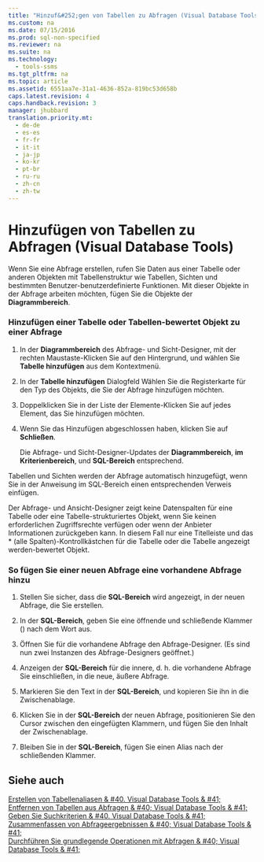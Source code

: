 ```yaml
---
title: "Hinzuf&#252;gen von Tabellen zu Abfragen (Visual Database Tools)"
ms.custom: na
ms.date: 07/15/2016
ms.prod: sql-non-specified
ms.reviewer: na
ms.suite: na
ms.technology: 
  - tools-ssms
ms.tgt_pltfrm: na
ms.topic: article
ms.assetid: 6551aa7e-31a1-4636-852a-819bc53d658b
caps.latest.revision: 4
caps.handback.revision: 3
manager: jhubbard
translation.priority.mt: 
  - de-de
  - es-es
  - fr-fr
  - it-it
  - ja-jp
  - ko-kr
  - pt-br
  - ru-ru
  - zh-cn
  - zh-tw
---
```

# Hinzuf&#252;gen von Tabellen zu Abfragen (Visual Database Tools)
Wenn Sie eine Abfrage erstellen, rufen Sie Daten aus einer Tabelle oder anderen Objekten mit Tabellenstruktur wie Tabellen, Sichten und bestimmten Benutzer\-benutzerdefinierte Funktionen. Mit dieser Objekte in der Abfrage arbeiten möchten, fügen Sie die Objekte der **Diagrammbereich**.  
  
### Hinzufügen einer Tabelle oder Tabellen\-bewertet Objekt zu einer Abfrage  
  
1.  In der **Diagrammbereich** des Abfrage- und Sicht-Designer, mit der rechten Maustaste\-Klicken Sie auf den Hintergrund, und wählen Sie **Tabelle hinzufügen** aus dem Kontextmenü.  
  
2.  In der **Tabelle hinzufügen** Dialogfeld Wählen Sie die Registerkarte für den Typ des Objekts, die Sie der Abfrage hinzufügen möchten.  
  
3.  Doppelklicken Sie in der Liste der Elemente\-Klicken Sie auf jedes Element, das Sie hinzufügen möchten.  
  
4.  Wenn Sie das Hinzufügen abgeschlossen haben, klicken Sie auf **Schließen**.  
  
    Die Abfrage- und Sicht-Designer-Updates der **Diagrammbereich**, **im Kriterienbereich**, und **SQL-Bereich** entsprechend.  
  
Tabellen und Sichten werden der Abfrage automatisch hinzugefügt, wenn Sie in der Anweisung im SQL-Bereich einen entsprechenden Verweis einfügen.  
  
Der Abfrage- und Ansicht-Designer zeigt keine Datenspalten für eine Tabelle oder eine Tabelle\-strukturiertes Objekt, wenn Sie keinen erforderlichen Zugriffsrechte verfügen oder wenn der Anbieter Informationen zurückgeben kann. In diesem Fall nur eine Titelleiste und das \* (alle Spalten)-Kontrollkästchen für die Tabelle oder die Tabelle angezeigt werden\-bewertet Objekt.  
  
### So fügen Sie einer neuen Abfrage eine vorhandene Abfrage hinzu  
  
1.  Stellen Sie sicher, dass die **SQL-Bereich** wird angezeigt, in der neuen Abfrage, die Sie erstellen.  
  
2.  In der **SQL-Bereich**, geben Sie eine öffnende und schließende Klammer () nach dem Wort aus.  
  
3.  Öffnen Sie für die vorhandene Abfrage den Abfrage-Designer. (Es sind nun zwei Instanzen des Abfrage-Designers geöffnet.)  
  
4.  Anzeigen der **SQL-Bereich** für die innere, d. h. die vorhandene Abfrage Sie einschließen, in die neue, äußere Abfrage.  
  
5.  Markieren Sie den Text in der **SQL-Bereich**, und kopieren Sie ihn in die Zwischenablage.  
  
6.  Klicken Sie in der **SQL-Bereich** der neuen Abfrage, positionieren Sie den Cursor zwischen den eingefügten Klammern, und fügen Sie den Inhalt der Zwischenablage.  
  
7.  Bleiben Sie in der **SQL-Bereich**, fügen Sie einen Alias nach der schließenden Klammer.  
  
## Siehe auch  
[Erstellen von Tabellenaliasen & #40. Visual Database Tools & #41;](../content/Create-Table-Aliases--Visual-Database-Tools-.md)  
[Entfernen von Tabellen aus Abfragen & #40; Visual Database Tools & #41;](../content/Remove-Tables-from-Queries--Visual-Database-Tools-.md)  
[Geben Sie Suchkriterien & #40. Visual Database Tools & #41;](../content/Specify-Search-Criteria--Visual-Database-Tools-.md)  
[Zusammenfassen von Abfrageergebnissen & #40; Visual Database Tools & #41;](../content/Summarize-Query-Results--Visual-Database-Tools-.md)  
[Durchführen Sie grundlegende Operationen mit Abfragen & #40; Visual Database Tools & #41;](../content/Perform-Basic-Operations-with-Queries--Visual-Database-Tools-.md)  
  
